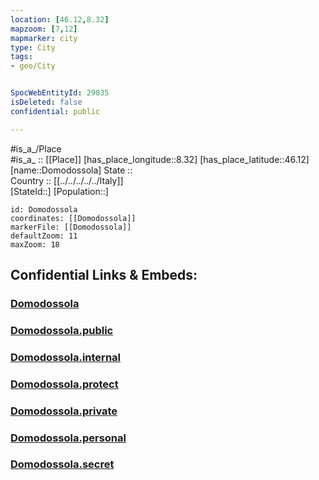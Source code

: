```yaml
---
location: [46.12,8.32] 
mapzoom: [7,12] 
mapmarker: city 
type: City
tags:
- geo/City


SpocWebEntityId: 29835
isDeleted: false
confidential: public

---
```

#is_a_/Place  
#is_a_ :: [[Place]] 
[has_place_longitude::8.32] 
[has_place_latitude::46.12] 
[name::Domodossola] 
State ::  
Country :: [[../../../../../Italy]]  
[StateId::] 
[Population::] 



```leaflet
id: Domodossola
coordinates: [[Domodossola]] 
markerFile: [[Domodossola]] 
defaultZoom: 11 
maxZoom: 18
```


## Confidential Links & Embeds: 

### [Domodossola](/_Standards/Earth/Continent/Europe/Europe~South/Italy/regions~Italy/Piedmont/Verbano-Cusio-Ossola/City/Domodossola.md) 

### [Domodossola.public](/_public/Earth/Continent/Europe/Europe~South/Italy/regions~Italy/Piedmont/Verbano-Cusio-Ossola/City/Domodossola.public.md) 

### [Domodossola.internal](/_internal/Earth/Continent/Europe/Europe~South/Italy/regions~Italy/Piedmont/Verbano-Cusio-Ossola/City/Domodossola.internal.md) 

### [Domodossola.protect](/_protect/Earth/Continent/Europe/Europe~South/Italy/regions~Italy/Piedmont/Verbano-Cusio-Ossola/City/Domodossola.protect.md) 

### [Domodossola.private](/_private/Earth/Continent/Europe/Europe~South/Italy/regions~Italy/Piedmont/Verbano-Cusio-Ossola/City/Domodossola.private.md) 

### [Domodossola.personal](/_personal/Earth/Continent/Europe/Europe~South/Italy/regions~Italy/Piedmont/Verbano-Cusio-Ossola/City/Domodossola.personal.md) 

### [Domodossola.secret](/_secret/Earth/Continent/Europe/Europe~South/Italy/regions~Italy/Piedmont/Verbano-Cusio-Ossola/City/Domodossola.secret.md)

